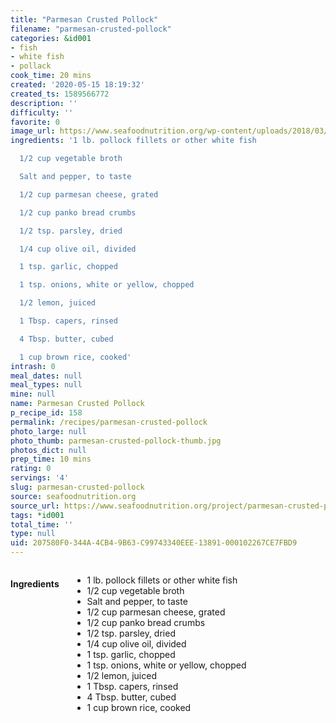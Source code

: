 ```yaml
---
title: "Parmesan Crusted Pollock"
filename: "parmesan-crusted-pollock"
categories: &id001
- fish
- white fish
- pollack
cook_time: 20 mins
created: '2020-05-15 18:19:32'
created_ts: 1589566772
description: ''
difficulty: ''
favorite: 0
image_url: https://www.seafoodnutrition.org/wp-content/uploads/2018/03/Parmesan-Crusted-Pollock-810x540.jpg
ingredients: '1 lb. pollock fillets or other white fish

  1/2 cup vegetable broth

  Salt and pepper, to taste

  1/2 cup parmesan cheese, grated

  1/2 cup panko bread crumbs

  1/2 tsp. parsley, dried

  1/4 cup olive oil, divided

  1 tsp. garlic, chopped

  1 tsp. onions, white or yellow, chopped

  1/2 lemon, juiced

  1 Tbsp. capers, rinsed

  4 Tbsp. butter, cubed

  1 cup brown rice, cooked'
intrash: 0
meal_dates: null
meal_types: null
mine: null
name: Parmesan Crusted Pollock
p_recipe_id: 158
permalink: /recipes/parmesan-crusted-pollock
photo_large: null
photo_thumb: parmesan-crusted-pollock-thumb.jpg
photos_dict: null
prep_time: 10 mins
rating: 0
servings: '4'
slug: parmesan-crusted-pollock
source: seafoodnutrition.org
source_url: https://www.seafoodnutrition.org/project/parmesan-crusted-pollock/
tags: *id001
total_time: ''
type: null
uid: 207580F0-344A-4CB4-9B63-C99743340EEE-13891-000102267CE7FBD9
---
```

<div class="large-8 medium-7 columns" id="writeup">	</div><!-- #writeup -->
</div><!-- #row-one -->
<div class="row" id="row-two">	<div class="medium-4 small-5 columns" id="ingredients"><h4>Ingredients</h4><div class="box box-ingredients content"><ul>
<li>1 lb. pollock fillets or other white fish</li>
<li>1/2 cup vegetable broth</li>
<li>Salt and pepper, to taste</li>
<li>1/2 cup parmesan cheese, grated</li>
<li>1/2 cup panko bread crumbs</li>
<li>1/2 tsp. parsley, dried</li>
<li>1/4 cup olive oil, divided</li>
<li>1 tsp. garlic, chopped</li>
<li>1 tsp. onions, white or yellow, chopped</li>
<li>1/2 lemon, juiced</li>
<li>1 Tbsp. capers, rinsed</li>
<li>4 Tbsp. butter, cubed</li>
<li>1 cup brown rice, cooked</li>
</ul>
</div>	</div>	<div class="medium-6 small-7 columns" id="directions">	</div>
